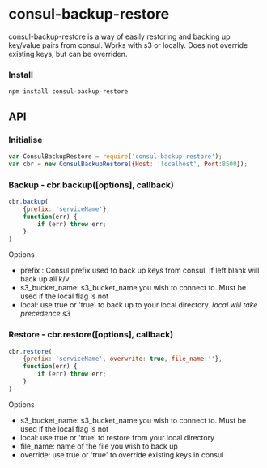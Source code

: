 # consul-backup-restore
consul-backup-restore is a way of easily restoring and backing up key/value pairs from consul.
Works with s3 or locally. Does not override existing keys, but can be overriden.



### Install
```
npm install consul-backup-restore
```

## API

### Initialise
``` javascript
var ConsulBackupRestore = require('consul-backup-restore');
var cbr = new ConsulBackupRestore({Host: 'localhost', Port:8500});
```

### Backup - cbr.backup([options], callback)
``` javascript
cbr.backup(
    {prefix: 'serviceName'},
    function(err) {
        if (err) throw err;
    }
)
```

Options
* prefix : Consul prefix used to back up keys from consul. If left blank will back up all k/v
* s3_bucket_name: s3_bucket_name you wish to connect to. Must be used if the local flag is not
* local: use true or 'true' to back up to your local directory. *local will take precedence s3*

### Restore - cbr.restore([options], callback)
``` javascript
cbr.restore(
    {prefix: 'serviceName', overwrite: true, file_name:''},
    function(err) {
        if (err) throw err;
    }    
)
```

Options
* s3_bucket_name: s3_bucket_name you wish to connect to. Must be used if the local flag is not
* local: use true or 'true' to restore from your local directory
* file_name: name of the file you wish to back up
* override: use true or 'true' to override existing keys in consul
